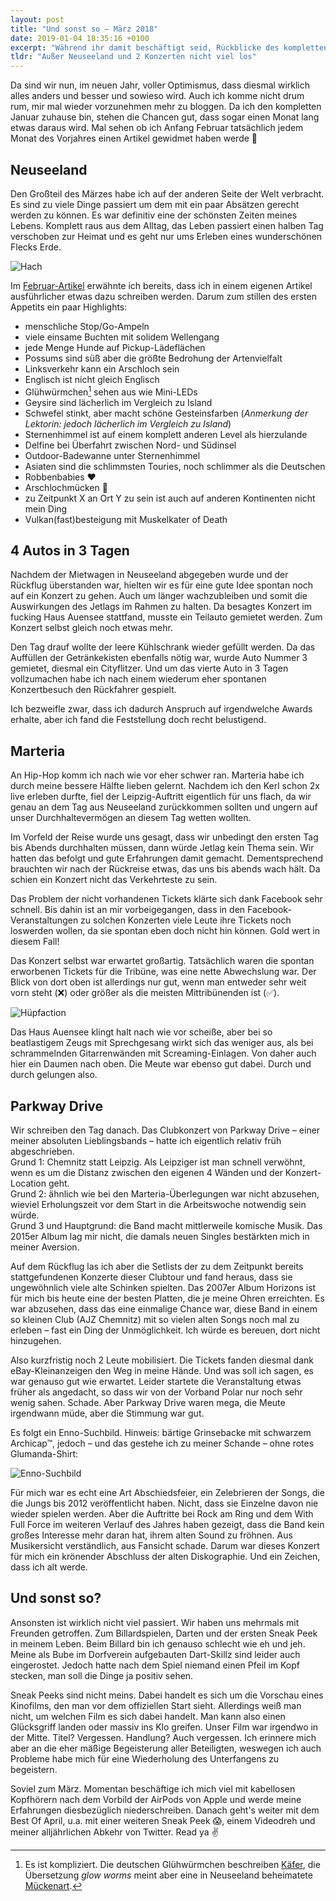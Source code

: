 ```yaml
---
layout: post
title: "Und sonst so – März 2018"
date: 2019-01-04 18:35:16 +0100
excerpt: "Während ihr damit beschäftigt seid, Rückblicke des kompletten Jahres zu lesen, halte ich mich noch im März auf. Ob ich bis Ende 2019 fertig werde, 2018 zusammenzufassen? 🤔"
tldr: "Außer Neuseeland und 2 Konzerten nicht viel los"
---
```


Da sind wir nun, im neuen Jahr, voller Optimismus, dass diesmal wirklich alles anders und besser und sowieso wird. Auch ich komme nicht drum rum, mir mal wieder vorzunehmen mehr zu bloggen. Da ich den kompletten Januar zuhause bin, stehen die Chancen gut, dass sogar einen Monat lang etwas daraus wird. Mal sehen ob ich Anfang Februar tatsächlich jedem Monat des Vorjahres einen Artikel gewidmet haben werde 🤞

## Neuseeland

Den Großteil des Märzes habe ich auf der anderen Seite der Welt verbracht. Es sind zu viele Dinge passiert um dem mit ein paar Absätzen gerecht werden zu können. Es war definitiv eine der schönsten Zeiten meines Lebens. Komplett raus aus dem Alltag, das Leben passiert einen halben Tag verschoben zur Heimat und es geht nur ums Erleben eines wunderschönen Flecks Erde.

![Hach](file:///Users/Enno/Sites/github/schlagzeilen/source/images/content/uss3_nz.jpg)

Im [Februar-Artikel](/und-sonst-so-februar-2018/ "Und sonst so – Februar 2018 - Schlagzeilen") erwähnte ich bereits, dass ich in einem eigenen Artikel ausführlicher etwas dazu schreiben werden. Darum zum stillen des ersten Appetits ein paar Highlights:

- menschliche Stop/Go-Ampeln
- viele einsame Buchten mit solidem Wellengang
- jede Menge Hunde auf Pickup-Lädeflächen
- Possums sind süß aber die größte Bedrohung der Artenvielfalt
- Linksverkehr kann ein Arschloch sein
- Englisch ist nicht gleich Englisch
- Glühwürmchen[^glowworms] sehen aus wie Mini-LEDs
- Geysire sind lächerlich im Vergleich zu Island
- Schwefel stinkt, aber macht schöne Gesteinsfarben (*Anmerkung der Lektorin: jedoch lächerlich im Vergleich zu Island*)
- Sternenhimmel ist auf einem komplett anderen Level als hierzulande
- Delfine bei Überfahrt zwischen Nord- und Südinsel
- Outdoor-Badewanne unter Sternenhimmel
- Asiaten sind die schlimmsten Touries, noch schlimmer als die Deutschen
- Robbenbabies ❤️
- Arschlochmücken 🤬
- zu Zeitpunkt X an Ort Y zu sein ist auch auf anderen Kontinenten nicht mein Ding
- Vulkan(fast)besteigung mit Muskelkater of Death

[^glowworms]: Es ist kompliziert. Die deutschen Glühwürmchen beschreiben [Käfer](https://de.wikipedia.org/wiki/Leuchtk%C3%A4fer "Leuchtkäfer – Wikipedia"), die Übersetzung *glow worms* meint aber eine in Neuseeland beheimatete [Mückenart](https://de.wikipedia.org/wiki/Arachnocampa_luminosa "Arachnocampa luminosa – Wikipedia").

## 4 Autos in 3 Tagen

Nachdem der Mietwagen in Neuseeland abgegeben wurde und der Rückflug überstanden war, hielten wir es für eine gute Idee spontan noch auf ein Konzert zu gehen. Auch um länger wachzubleiben und somit die Auswirkungen des Jetlags im Rahmen zu halten. Da besagtes Konzert im fucking Haus Auensee stattfand, musste ein Teilauto gemietet werden. Zum Konzert selbst gleich noch etwas mehr.

Den Tag drauf wollte der leere Kühlschrank wieder gefüllt werden. Da das Auffüllen der Getränkekisten ebenfalls nötig war, wurde Auto Nummer 3 gemietet, diesmal ein Cityflitzer. Und um das vierte Auto in 3 Tagen vollzumachen habe ich nach einem wiederum eher spontanen Konzertbesuch den Rückfahrer gespielt.

Ich bezweifle zwar, dass ich dadurch Anspruch auf irgendwelche Awards erhalte, aber ich fand die Feststellung doch recht belustigend.

## Marteria

An Hip-Hop komm ich nach wie vor eher schwer ran. Marteria habe ich durch meine bessere Hälfte lieben gelernt. Nachdem ich den Kerl schon 2x live erleben durfte, fiel der Leipzig-Auftritt eigentlich für uns flach, da wir genau an dem Tag aus Neuseeland zurückkommen sollten und ungern auf unser Durchhaltevermögen an diesem Tag wetten wollten.

Im Vorfeld der Reise wurde uns gesagt, dass wir unbedingt den ersten Tag bis Abends durchhalten müssen, dann würde Jetlag kein Thema sein. Wir hatten das befolgt und gute Erfahrungen damit gemacht. Dementsprechend brauchten wir nach der Rückreise etwas, das uns bis abends wach hält. Da schien ein Konzert nicht das Verkehrteste zu sein.

Das Problem der nicht vorhandenen Tickets klärte sich dank Facebook sehr schnell. Bis dahin ist an mir vorbeigegangen, dass in den Facebook-Veranstaltungen zu solchen Konzerten viele Leute ihre Tickets noch loswerden wollen, da sie spontan eben doch nicht hin können. Gold wert in diesem Fall!

Das Konzert selbst war erwartet großartig. Tatsächlich waren die spontan erworbenen Tickets für die Tribüne, was eine nette Abwechslung war. Der Blick von dort oben ist allerdings nur gut, wenn man entweder sehr weit vorn steht (❌) oder größer als die meisten Mittribünenden ist (✅).

![Hüpfaction](file:///Users/Enno/Sites/github/schlagzeilen/source/images/content/uss3_marteria.gif)

Das Haus Auensee klingt halt nach wie vor scheiße, aber bei so beatlastigem Zeugs mit Sprechgesang wirkt sich das weniger aus, als bei schrammelnden Gitarrenwänden mit Screaming-Einlagen. Von daher auch hier ein Daumen nach oben. Die Meute war ebenso gut dabei. Durch und durch gelungen also.

## Parkway Drive

Wir schreiben den Tag danach. Das Clubkonzert von Parkway Drive – einer meiner absoluten Lieblingsbands – hatte ich eigentlich relativ früh abgeschrieben.  
Grund 1: Chemnitz statt Leipzig. Als Leipziger ist man schnell verwöhnt, wenn es um die Distanz zwischen den eigenen 4 Wänden und der Konzert-Location geht.  
Grund 2: ähnlich wie bei den Marteria-Überlegungen war nicht abzusehen, wieviel Erholungszeit vor dem Start in die Arbeitswoche notwendig sein würde.  
Grund 3 und Hauptgrund: die Band macht mittlerweile komische Musik. Das 2015er Album lag mir nicht, die damals neuen Singles bestärkten mich in meiner Aversion.

Auf dem Rückflug las ich aber die Setlists der zu dem Zeitpunkt bereits stattgefundenen Konzerte dieser Clubtour und fand heraus, dass sie ungewöhnlich viele alte Schinken spielten. Das 2007er Album Horizons ist für mich bis heute eine der besten Platten, die je meine Ohren erreichten. Es war abzusehen, dass das eine einmalige Chance war, diese Band in einem so kleinen Club (AJZ Chemnitz) mit so vielen alten Songs noch mal zu erleben – fast ein Ding der Unmöglichkeit. Ich würde es bereuen, dort nicht hinzugehen.

Also kurzfristig noch 2 Leute mobilisiert. Die Tickets fanden diesmal dank eBay-Kleinanzeigen den Weg in meine Hände. Und was soll ich sagen, es war genauso gut wie erwartet. Leider startete die Veranstaltung etwas früher als angedacht, so dass wir von der Vorband Polar nur noch sehr wenig sahen. Schade. Aber Parkway Drive waren mega, die Meute irgendwann müde, aber die Stimmung war gut.

Es folgt ein Enno-Suchbild. Hinweis: bärtige Grinsebacke mit schwarzem Archicap™, jedoch – und das gestehe ich zu meiner Schande – ohne rotes Glumanda-Shirt:

![Enno-Suchbild](file:///Users/Enno/Sites/github/schlagzeilen/source/images/content/uss3_pwd.jpg)

Für mich war es echt eine Art Abschiedsfeier, ein Zelebrieren der Songs, die die Jungs bis 2012 veröffentlicht haben. Nicht, dass sie Einzelne davon nie wieder spielen werden. Aber die Auftritte bei Rock am Ring und dem With Full Force im weiteren Verlauf des Jahres haben gezeigt, dass die Band kein großes Interesse mehr daran hat, ihrem alten Sound zu fröhnen. Aus Musikersicht verständlich, aus Fansicht schade. Darum war dieses Konzert für mich ein krönender Abschluss der alten Diskographie. Und ein Zeichen, dass ich alt werde.

## Und sonst so?

Ansonsten ist wirklich nicht viel passiert. Wir haben uns mehrmals mit Freunden getroffen. Zum Billardspielen, Darten und der ersten Sneak Peek in meinem Leben. Beim Billard bin ich genauso schlecht wie eh und jeh. Meine als Bube im Dorfverein aufgebauten Dart-Skillz sind leider auch eingerostet. Jedoch hatte nach dem Spiel niemand einen Pfeil im Kopf stecken, man soll die Dinge ja positiv sehen.

Sneak Peeks sind nicht meins. Dabei handelt es sich um die Vorschau eines Kinofilms, den man vor dem offiziellen Start sieht. Allerdings weiß man nicht, um welchen Film es sich dabei handelt. Man kann also einen Glücksgriff landen oder massiv ins Klo greifen. Unser Film war irgendwo in der Mitte. Titel? Vergessen. Handlung? Auch vergessen. Ich erinnere mich aber an die eher mäßige Begeisterung aller Beteiligten, weswegen ich auch Probleme habe mich für eine Wiederholung des Unterfangens zu begeistern.

Soviel zum März. Momentan beschäftige ich mich viel mit kabellosen Kopfhörern nach dem Vorbild der AirPods von Apple und werde meine Erfahrungen diesbezüglich niederschreiben. Danach geht's weiter mit dem Best Of April, u.a. mit einer weiteren Sneak Peek 😱, einem Videodreh und meiner alljährlichen Abkehr von Twitter. Read ya ✌️